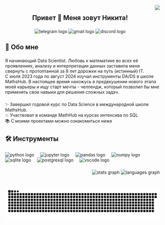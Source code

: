 <img align="right" height="200" src="https://media2.giphy.com/media/v1.Y2lkPTc5MGI3NjExOTJ3aTMxcnNnMjd0dXVtbXc5djJ3MGUxbmNpeml1NXhlZWl0ZnB2ciZlcD12MV9pbnRlcm5hbF9naWZfYnlfaWQmY3Q9Zw/wcgn5fVDjvR7pdvz4C/giphy.webp"  />

###

<h2 align="center">Привет 👋 Меня зовут Никита!</h2>

###

<div align="center">
  <img src="https://img.shields.io/static/v1?message=Telegram&logo=telegram&label=&color=2CA5E0&logoColor=white&labelColor=&style=for-the-badge" height="35" alt="telegram logo"  />
  <img src="https://img.shields.io/static/v1?message=Gmail&logo=gmail&label=&color=D14836&logoColor=white&labelColor=&style=for-the-badge" height="35" alt="gmail logo"  />
  <img src="https://img.shields.io/static/v1?message=Discord&logo=discord&label=&color=7289DA&logoColor=white&labelColor=&style=for-the-badge" height="35" alt="discord logo"  />
</div>

###

<h2 align="left">💭 Обо мне</h2>

###

<p align="left">Я начинающий Data Scientist. Любовь к математике во всех её проявлениях, анализу и интерпретации данных заставила меня свернуть с протоптанной за 8 лет дорожки на путь (истинный) IT. <br>С июля 2023 года по август 2024 изучал инструменты DA/DS в школе МathsHub. В настоящее время нахожусь в предвкушении нового этапа моей карьеры и ищу старт мечты - челлендж, который позволил бы мне применять свои навыки для решения сложных задач.</p>

###

<p align="left">✨ Завершил годовой курс по Data Science в международной школе MathsHub.<br>💥 Участвовал в команде MathHub на курсах интенсива по SQL<br>📚 С моими проектами можно ознакомиться ниже</p>

###

<h2 align="left">🛠 Инструменты</h2>

###

<div align="left">
  <img src="https://cdn.jsdelivr.net/gh/devicons/devicon/icons/python/python-original.svg" height="40" alt="python logo"  />
  <img width="12" />
  <img src="https://cdn.jsdelivr.net/gh/devicons/devicon/icons/jupyter/jupyter-original.svg" height="40" alt="jupyter logo"  />
  <img width="12" />
  <img src="https://cdn.jsdelivr.net/gh/devicons/devicon/icons/pandas/pandas-original.svg" height="40" alt="pandas logo"  />
  <img width="12" />
  <img src="https://cdn.jsdelivr.net/gh/devicons/devicon/icons/numpy/numpy-original.svg" height="40" alt="numpy logo"  />
  <img width="12" />
  <img src="https://cdn.jsdelivr.net/gh/devicons/devicon/icons/sqlite/sqlite-original.svg" height="40" alt="sqlite logo"  />
  <img width="12" />
  <img src="https://cdn.jsdelivr.net/gh/devicons/devicon/icons/postgresql/postgresql-original.svg" height="40" alt="postgresql logo"  />
  <img width="12" />
  <img src="https://cdn.jsdelivr.net/gh/devicons/devicon/icons/vscode/vscode-original.svg" height="40" alt="vscode logo"  />
</div>

###

<div align="right">
  <img src="https://github-readme-stats.vercel.app/api?username=NikitaVarlamov&hide_title=false&hide_rank=false&show_icons=true&include_all_commits=true&count_private=true&disable_animations=false&theme=dracula&locale=en&hide_border=false&order=1" height="150" alt="stats graph"  />
  <img src="https://github-readme-stats.vercel.app/api/top-langs?username=NikitaVarlamov&locale=en&hide_title=false&layout=compact&card_width=320&langs_count=5&theme=dracula&hide_border=false&order=2" height="150" alt="languages graph"  />
</div>

###

<br clear="both">

<img src="https://raw.githubusercontent.com/NikitaVarlamov/NikitaVarlamov/output/snake.svg" alt="Snake animation" />

###
